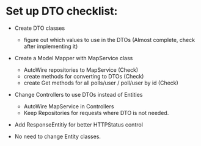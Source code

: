 # Set up DTO checklist:

- Create DTO classes
	- figure out which values to use in the DTOs (Almost complete, check after implementing it)

- Create a Model Mapper with MapService class
	- AutoWire repositories to MapService  (Check)
	- create methods for converting to DTOs (Check)
	- create Get methods for all polls/user / poll/user by id  (Check)

- Change Controllers to use DTOs instead of Entities
	- AutoWire MapService in Controllers
	- Keep Repositories for requests where DTO is not needed.

- Add ResponseEntitiy for better HTTPStatus control

- No need to change Entity classes. 

